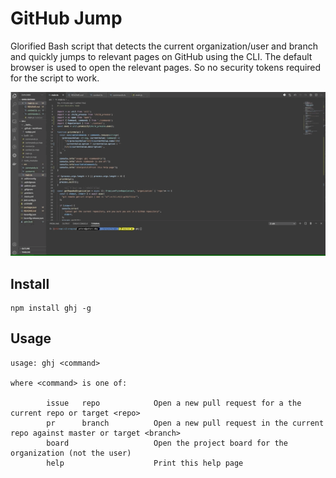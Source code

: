 # GitHub Jump

Glorified Bash script that detects the current organization/user and branch and quickly jumps to relevant pages on GitHub using the CLI.
The default browser is used to open the relevant pages. So no security tokens required for the script to work.

<p align="center">
  <img src="screenshot.gif">
</p>

## Install

```
npm install ghj -g
```

## Usage

```
usage: ghj <command>

where <command> is one of:

        issue   repo            Open a new pull request for a the current repo or target <repo>
        pr      branch          Open a new pull request in the current repo against master or target <branch>
        board                   Open the project board for the organization (not the user)
        help                    Print this help page
```
